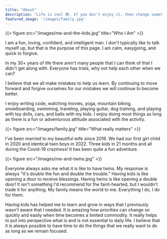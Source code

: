 ```yaml
---
title: "About"
description: "Life is cool 😎. If you don't enjoy it, then change something because you're doing it wrong."
featured_image: '/images/family.jpg'
---
```


{{< figure src="/images/me-and-the-kids.jpg" title="Who I Am" >}}

I am a fun, loving, confident, and intelligent man. I don't typically like to talk
myself up, but that is the purpose of this page. I am calm, easygoing, and quick
to forgive.

In my 30+ years of life there aren't many
people that I can think of that I didn't get along with. Everyone has trials, why
not help each other when we can? 

I believe that we all make mistakes to help us learn. By continuing to move
forward and forgive ourselves for our mistakes we will continue to become better.

I enjoy writing code, watching movies, yoga, mountain biking, snowboarding, swimming,
traveling, playing guitar, dog training, and playing with toy dolls, cars, and balls
with my kids. I enjoy doing most things as long as there is a fun or adventurous
attitude associated with the activity.

{{< figure src="/images/family.jpg" title="What really matters" >}}

I've been married to my beautiful wife since 2016. We had our first girl child
in 2020 and identical twin boys in 2022. Three kids in 21 months and all during
the Covid-19 craziness! It has been quite a fun adventure. 

{{< figure src="/images/me-and-twins.jpg" >}}

Everyone always
asks me what it is like to have twins.
My response is always "it's double the fun and double the trouble." Having
kids is like opening a door to receive blessings. Having twins is like opening a double
door! It isn't something I'd recommend for the faint-hearted, but I wouldn't
trade it for anything. My family means the world to me. Everything I do, I do for them.

Having kids has helped me to learn and grow in ways that I previously wasn't aware
that I needed. It is amazing how priorities can change so quickly and easily when
time becomes a limited commodity. It really helps to put into perspective what is
and is not essential to daily life. I believe that it is always possible to have time
to do the things that we really want to do as long as we remain focused.
